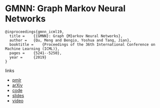 # GMNN: Graph Markov Neural Networks

```
@inproceedings{gmnn_icml19,
  title = 	 {{GMNN}: Graph {M}arkov Neural Networks},
  author = 	 {Qu, Meng and Bengio, Yoshua and Tang, Jian},
  booktitle = 	 {Proceedings of the 36th International Conference on Machine Learning (ICML)},
  pages = 	 {5241--5250},
  year = 	 {2019}
}
```

links
- [pmlr](http://proceedings.mlr.press/v97/qu19a.html)
- [arXiv](https://arxiv.org/abs/1905.06214)
- [code](https://github.com/DeepGraphLearning/GMNN)
- [slides](https://icml.cc/media/Slides/icml/2019/halla(11-11-00)-11-12-00-4516-gmnn_graph_mar.pdf)
- [video](https://videoken.com/embed/UqSyCaz9wFQ?tocitem=63)


